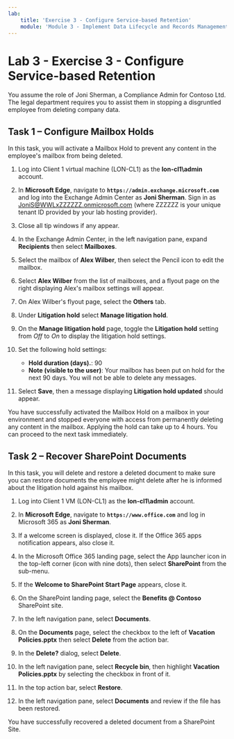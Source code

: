 ```yaml
---
lab:
    title: 'Exercise 3 - Configure Service-based Retention'
    module: 'Module 3 - Implement Data Lifecycle and Records Management'
---
```


# Lab 3 - Exercise 3 - Configure Service-based Retention

You assume the role of Joni Sherman, a Compliance Admin for Contoso Ltd. The legal department requires you to assist them in stopping a disgruntled employee from deleting company data.

## Task 1 – Configure Mailbox Holds

In this task, you will activate a Mailbox Hold to prevent any content in the employee's mailbox from being deleted.

1. Log into Client 1 virtual machine (LON-CL1) as the **lon-cl1\admin** account.

1. In **Microsoft Edge**, navigate to **`https://admin.exchange.microsoft.com`** and log into the Exchange Admin Center as **Joni Sherman**. Sign in as JoniS@WWLxZZZZZZ.onmicrosoft.com (where ZZZZZZ is your unique tenant ID provided by your lab hosting provider).

1. Close all tip windows if any appear.

1. In the Exchange Admin Center, in the left navigation pane, expand **Recipients** then select **Mailboxes**.

1. Select the mailbox of **Alex Wilber**, then select the Pencil icon to edit the mailbox.

1. Select  **Alex Wilber** from the list of mailboxes, and a flyout page on the right displaying Alex's mailbox settings will appear.

1. On Alex Wilber's flyout page, select the **Others** tab.

1. Under **Litigation hold** select **Manage litigation hold**.

1. On the **Manage litigation hold** page, toggle the **Litigation hold** setting from _Off_ to _On_ to display the litigation hold settings.

1. Set the following hold settings:

    - **Hold duration (days).**: 90
    - **Note (visible to the user)**: Your mailbox has been put on hold for the next 90 days. You will not be able to delete any messages.

1. Select **Save**, then a message displaying **Litigation hold updated** should appear.

You have successfully activated the Mailbox Hold on a mailbox in your environment and stopped everyone with access from permanently deleting any content in the mailbox. Applying the hold can take up to 4 hours.  You can proceed to the next task immediately.

## Task 2 – Recover SharePoint Documents

In this task, you will delete and restore a deleted document to make sure you can restore documents the employee might delete after he is informed about the litigation hold against his mailbox.

1. Log into Client 1 VM (LON-CL1) as the **lon-cl1\admin** account.

1. In **Microsoft Edge**, navigate to **`https://www.office.com`** and log in Microsoft 365 as **Joni Sherman**.

1. If a welcome screen is displayed, close it. If the Office 365 apps notification appears, also close it.

1. In the Microsoft Office 365 landing page, select the App launcher icon in the top-left corner (icon with nine dots), then select **SharePoint** from the sub-menu.

1. If the **Welcome to SharePoint Start Page** appears, close it.

1. On the SharePoint landing page, select the **Benefits @ Contoso** SharePoint site.

1. In the left navigation pane, select **Documents**.

1. On the **Documents** page, select the checkbox to the left of **Vacation Policies.pptx** then select **Delete** from the action bar.

1. In the **Delete?** dialog, select **Delete**.

1. In the left navigation pane, select **Recycle bin**, then highlight **Vacation Policies.pptx** by selecting the checkbox in front of it.

1. In the top action bar, select **Restore**.

1. In the left navigation pane, select **Documents** and review if the file has been restored.

You have successfully recovered a deleted document from a SharePoint Site.
